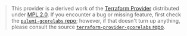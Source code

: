 > This provider is a derived work of the [Terraform Provider](https://github.com/terraform-providers/terraform-provider-gcorelabs)
> distributed under [MPL 2.0](https://www.mozilla.org/en-US/MPL/2.0/). If you encounter a bug or missing feature,
> first check the [`pulumi-gcorelabs` repo](/issues); however, if that doesn't turn up anything,
> please consult the source [`terraform-provider-gcorelabs` repo](https://github.com/terraform-providers/terraform-provider-gcorelabs/issues).
